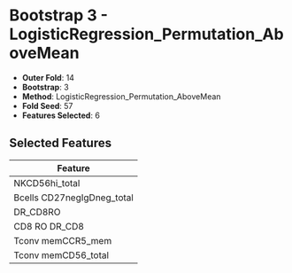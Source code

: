# Bootstrap 3 - LogisticRegression_Permutation_AboveMean

- **Outer Fold**: 14
- **Bootstrap**: 3
- **Method**: LogisticRegression_Permutation_AboveMean
- **Fold Seed**: 57
- **Features Selected**: 6

## Selected Features

| Feature |
|---------|
| NKCD56hi_total |
| Bcells CD27negIgDneg_total |
| DR_CD8RO |
| CD8 RO DR_CD8 |
| Tconv memCCR5_mem |
| Tconv memCD56_total |
